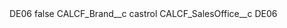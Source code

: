 <?xml version="1.0" encoding="UTF-8"?>
<CustomMetadata xmlns="http://soap.sforce.com/2006/04/metadata" xmlns:xsi="http://www.w3.org/2001/XMLSchema-instance" xmlns:xsd="http://www.w3.org/2001/XMLSchema">
    <label>DE06</label>
    <protected>false</protected>
    <values>
        <field>CALCF_Brand__c</field>
        <value xsi:type="xsd:string">castrol</value>
    </values>
    <values>
        <field>CALCF_SalesOffice__c</field>
        <value xsi:type="xsd:string">DE06</value>
    </values>
</CustomMetadata>
